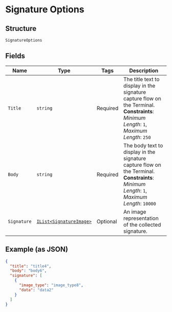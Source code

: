 
# Signature Options

## Structure

`SignatureOptions`

## Fields

| Name | Type | Tags | Description |
|  --- | --- | --- | --- |
| `Title` | `string` | Required | The title text to display in the signature capture flow on the Terminal.<br>**Constraints**: *Minimum Length*: `1`, *Maximum Length*: `250` |
| `Body` | `string` | Required | The body text to display in the signature capture flow on the Terminal.<br>**Constraints**: *Minimum Length*: `1`, *Maximum Length*: `10000` |
| `Signature` | [`IList<SignatureImage>`](../../doc/models/signature-image.md) | Optional | An image representation of the collected signature. |

## Example (as JSON)

```json
{
  "title": "title4",
  "body": "body6",
  "signature": [
    {
      "image_type": "image_type8",
      "data": "data2"
    }
  ]
}
```

